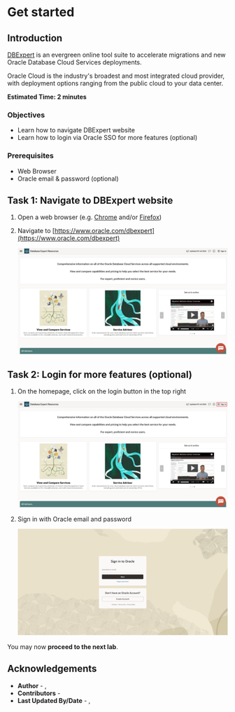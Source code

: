 # Get started

## Introduction

[DBExpert](www.oracle.com/dbexpert) is an evergreen online tool suite to accelerate migrations and new Oracle Database Cloud Services deployments. 

Oracle Cloud is the industry's broadest and most integrated cloud provider, with deployment options ranging from the public cloud to your data center.

**Estimated Time: 2 minutes**

### **Objectives**

- Learn how to navigate DBExpert website
- Learn how to login via Oracle SSO for more features (optional) 

### **Prerequisites**
- Web Browser
- Oracle email & password (optional)

## Task 1: Navigate to DBExpert website

1. Open a web browser (e.g. [Chrome](https://www.google.com/chrome/browser-tools/) and/or [Firefox](https://www.mozilla.org/en-US/firefox/all/))

2. Navigate to [https://www.oracle.com/dbexpert](https://www.oracle.com/dbexpert)

    ![DBExpert Homepage](./images/homepage.png " ")

## Task 2: Login for more features (optional)

1. On the homepage, click on the login button in the top right

    ![DBExpert Homepage Login](./images/homepage_login.png " ")

2. Sign in with Oracle email and password

    ![Oracle Login](./images/login.png " ")

You may now **proceed to the next lab**.

## Acknowledgements
* **Author** - [](var:author_names), [](var:group_name)
* **Contributors** -  [](var:contributors_names)
* **Last Updated By/Date** - [](var:author_names), [](var:last_updated)
